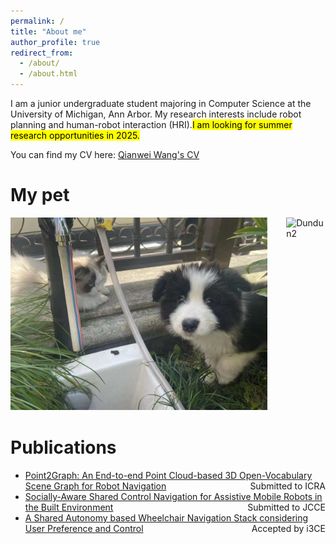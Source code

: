 ```yaml
---
permalink: /
title: "About me"
author_profile: true
redirect_from: 
  - /about/
  - /about.html
---
```


I am a junior undergraduate student majoring in Computer Science at the University of Michigan, Ann Arbor. My research interests include robot planning and human-robot interaction (HRI).<mark>I am looking for summer research opportunities in 2025.</mark>

You can find my CV here: [Qianwei Wang's CV](../assets/RESUME.pdf)



# My pet
<div style="width: 100%; display: flex; justify-content: flex-start;">
    <div style="margin-right: 30px;">
        <img src="../assets/dog1.png" alt="Dundun" style="width:500px;"/>
    </div>
    <div>
        <img src="../assets/dog2.png" alt="Dundun2" style="width:500px;"/>
    </div>
</div>

<div style="margin-top: 40px;"></div> 

# Publications
- [Point2Graph: An End-to-end Point Cloud-based 3D Open-Vocabulary Scene Graph for Robot Navigation](https://www.arxiv.org/abs/2409.10350) <span style="float: right;">Submitted to ICRA</span>
- [Socially-Aware Shared Control Navigation for Assistive Mobile Robots in the Built Environment](https://arxiv.org/abs/2405.17279) <span style="float: right;">Submitted to JCCE</span>
- [A Shared Autonomy based Wheelchair Navigation Stack considering User Preference and Control]() <span style="float: right;">Accepted by i3CE</span>

